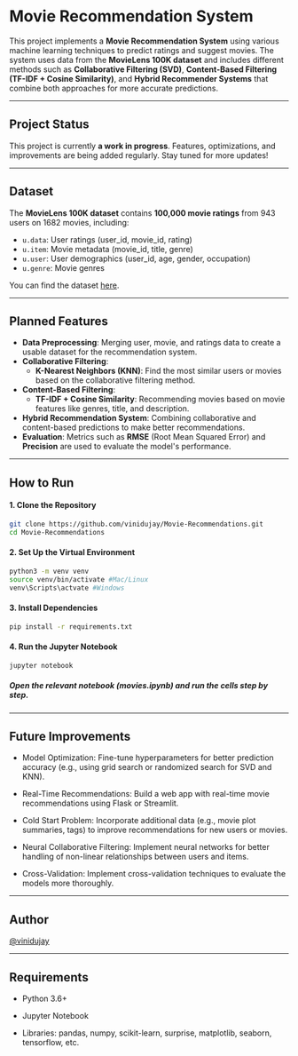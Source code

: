 #  Movie Recommendation System

This project implements a **Movie Recommendation System** using various machine learning techniques to predict ratings and suggest movies. The system uses data from the **MovieLens 100K dataset** and includes different methods such as **Collaborative Filtering (SVD)**, **Content-Based Filtering (TF-IDF + Cosine Similarity)**, and **Hybrid Recommender Systems** that combine both approaches for more accurate predictions.

---

##  Project Status

This project is currently **a work in progress**. Features, optimizations, and improvements are being added regularly. Stay tuned for more updates!

---

##  Dataset

The **MovieLens 100K dataset** contains **100,000 movie ratings** from 943 users on 1682 movies, including:

- `u.data`: User ratings (user_id, movie_id, rating)
- `u.item`: Movie metadata (movie_id, title, genre)
- `u.user`: User demographics (user_id, age, gender, occupation)
- `u.genre`: Movie genres

You can find the dataset [here](https://grouplens.org/datasets/movielens/100k/).

---


##  Planned Features

- **Data Preprocessing**: Merging user, movie, and ratings data to create a usable dataset for the recommendation system.
- **Collaborative Filtering**:
  - **K-Nearest Neighbors (KNN)**: Find the most similar users or movies based on the collaborative filtering method.
- **Content-Based Filtering**:
  - **TF-IDF + Cosine Similarity**: Recommending movies based on movie features like genres, title, and description.
- **Hybrid Recommendation System**: Combining collaborative and content-based predictions to make better recommendations.
- **Evaluation**: Metrics such as **RMSE** (Root Mean Squared Error) and **Precision** are used to evaluate the model's performance.

---



## How to Run



#### 1. Clone the Repository

```bash
git clone https://github.com/vinidujay/Movie-Recommendations.git
cd Movie-Recommendations

```
#### 2. Set Up the Virtual Environment

``` bash
python3 -m venv venv
source venv/bin/activate #Mac/Linux
venv\Scripts\actvate #Windows
```
#### 3. Install Dependencies

```bash
pip install -r requirements.txt
```
#### 4. Run the Jupyter Notebook

```bash 
jupyter notebook

```
##### Open the relevant notebook (movies.ipynb) and run the cells step by step.

---

## Future Improvements

- Model Optimization: Fine-tune hyperparameters for better prediction accuracy (e.g., using grid search or randomized search for SVD and KNN).

- Real-Time Recommendations: Build a web app with real-time movie recommendations using Flask or Streamlit.

- Cold Start Problem: Incorporate additional data (e.g., movie plot summaries, tags) to improve recommendations for new users or movies.

- Neural Collaborative Filtering: Implement neural networks for better handling of non-linear relationships between users and items.

- Cross-Validation: Implement cross-validation techniques to evaluate the models more thoroughly.

---

## Author
[@vinidujay](https://github.com/vinidujay)

---

## Requirements

- Python 3.6+

- Jupyter Notebook

- Libraries: pandas, numpy, scikit-learn, surprise, matplotlib, seaborn, tensorflow, etc.


